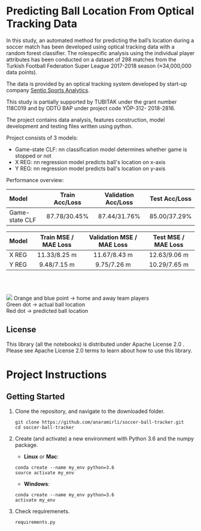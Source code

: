 # Predicting Ball Location From Optical Tracking Data

In this study, an automated method for predicting the ball’s location during a soccer match has been developed using
optical tracking data with a random forest classifier. The rolespecific analysis using the individual player attributes has been
conducted on a dataset of 298 matches from the Turkish Football Federation Super League 2017-2018 season (≈34,000,000 data
points).


The data is provided by an optical  tracking  system  developed  by start-up  company [Sentio  Sports  Analytics](https://sentiosports.com/).

This study is partially supported by TUBITAK under the grant number 118C019 and by ODTÜ BAP under project code YÖP-312- 2018-2816.

The project contains data analysis, features construction, model development and testing files written using python.

Project consists of 3 models:
* Game-state CLF: nn classification model determines whether game is stopped or not
* X REG: nn regression model predicts ball's location on x-axis
* Y REG: nn regression model predicts ball's location on y-axis

Performance overview:

| Model | Train Acc/Loss | Validation Acc/Loss | Test Acc/Loss
| :--- | :---: | :---: | :---: 
| Game-state CLF | 87.78/30.45% | 87.44/31.76% | 85.00/37.29%


| Model | Train MSE / MAE Loss | Validation MSE / MAE Loss | Test MSE / MAE Loss
| :--- | :---: | :---: | :---: 
| X REG | 11.33/8.25 m | 11.67/8.43 m | 12.63/9.06 m
| Y REG | 9.48/7.15 m | 9.75/7.26 m | 10.29/7.65 m

</br>
</br>

![](https://github.com/anaramirli/predict-soccer-ball-location/blob/master/assets/sample.gif)
Orange and blue point -> home and away team players</br>
Green dot -> actual ball location</br>
Red dot -> predicted ball location</br>


## License
This library (all the notebooks) is distributed under Apache License 2.0 . Please see Apache License 2.0 terms to learn about how to use this library.


# Project Instructions

## Getting Started

1. Clone the repository, and navigate to the downloaded folder.

    ```
    git clone https://github.com/anaramirli/soccer-ball-tracker.git
    cd soccer-ball-tracker
    ```
    
2. Create (and activate) a new environment with Python 3.6 and the numpy package.

    * **Linux** or **Mac**:
    ```
    conda create --name my_env python=3.6
    source activate my_env
    ```
    
    * **Windows**:
    
    ```
    conda create --name my_env python=3.6
    activate my_env
    ```

3. Check requiremenets.
    ```
    requirements.py
    ```
